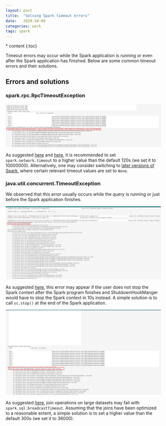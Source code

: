 ```yaml
---
layout: post
title:  "Solving Spark timeout errors"
date:   2020-10-09
categories: work
tags: spark
---
```

<head>
    <script src="https://cdn.mathjax.org/mathjax/latest/MathJax.js?config=TeX-AMS-MML_HTMLorMML" type="text/javascript"></script>
    <script type="text/x-mathjax-config">
        MathJax.Hub.Config({
            tex2jax: {
            skipTags: ['script', 'noscript', 'style', 'textarea', 'pre'],
            inlineMath: [['$','$']]
            }
        });
    </script>
</head>
* content
{:toc}
  
Timeout errors may occur while the Spark application is running or even after the Spark application has finished. Below are some common timeout errors and their solutions.



## Errors and solutions

### spark.rpc.RpcTimeoutException

<div style="text-align: center"><img src="/images/spark_rpc_askTimeout.png" width="800px" /></div>
<div align="center">
</div>

As suggested [here](https://stackoverflow.com/questions/39354909/how-to-tune-spark-rpc-asktimeout) and [here](https://stackoverflow.com/questions/37260230/spark-cluster-full-of-heartbeat-timeouts-executors-exiting-on-their-own), it is recommended to set `spark.network.timeout` to a higher value than the default 120s (we set it to 10000000). Alternatively, one may consider switching to [later versions of Spark](https://github.com/apache/spark/blob/9fcf0ea71820f7331504073045c38820e50141c7/python/pyspark/rdd.py), where certain relevant timeout values are set to `None`.

### java.util.concurrent.TimeoutException

We observed that this error usually occurs while the query is running or just before the Spark application finishes.

<div style="text-align: center"><img src="/images/java_util_concurrent_TimeoutException.png" width="800px" /></div>
<div align="center">
</div>

As suggested [here](http://mail-archives.apache.org/mod_mbox/spark-issues/201807.mbox/%3CJIRA.13175917.1533061309000.129934.1533062580707@Atlassian.JIRA%3E), this error may appear if the user does not stop the Spark context after the Spark program finishes and ShutdownHookManger would have to stop the Spark context in 10s instead. A simple solution is to call `sc.stop()` at the end of the Spark application.

<div style="text-align: center"><img src="/images/java_util_concurrent_TimeoutException2.png" width="800px" /></div>
<div align="center">
</div>

As suggested [here](https://stackoverflow.com/questions/41123846/why-does-join-fail-with-java-util-concurrent-timeoutexception-futures-timed-ou), join operations on large datasets may fail with `spark.sql.broadcastTimeout`. Assuming that the joins have been optimized to a reasonable extent, a simple solution is to set a higher value than the default 300s (we set it to 36000).
